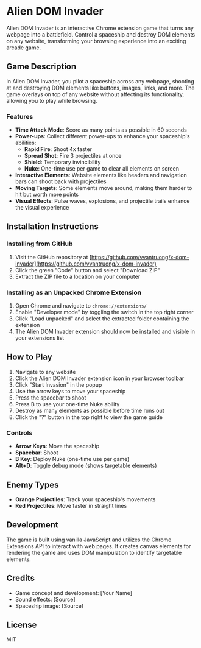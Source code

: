 # Alien DOM Invader

Alien DOM Invader is an interactive Chrome extension game that turns any webpage into a battlefield. Control a spaceship and destroy DOM elements on any website, transforming your browsing experience into an exciting arcade game.
 

## Game Description

In Alien DOM Invader, you pilot a spaceship across any webpage, shooting at and destroying DOM elements like buttons, images, links, and more. The game overlays on top of any website without affecting its functionality, allowing you to play while browsing.

### Features

- **Time Attack Mode**: Score as many points as possible in 60 seconds
- **Power-ups**: Collect different power-ups to enhance your spaceship's abilities:
  - **Rapid Fire**: Shoot 4x faster
  - **Spread Shot**: Fire 3 projectiles at once
  - **Shield**: Temporary invincibility
  - **Nuke**: One-time use per game to clear all elements on screen
- **Interactive Elements**: Website elements like headers and navigation bars can shoot back with projectiles
- **Moving Targets**: Some elements move around, making them harder to hit but worth more points
- **Visual Effects**: Pulse waves, explosions, and projectile trails enhance the visual experience

## Installation Instructions

### Installing from GitHub

1. Visit the GitHub repository at [https://github.com/vvantruong/x-dom-invader](https://github.com/vvantruong/x-dom-invader)
2. Click the green "Code" button and select "Download ZIP"
3. Extract the ZIP file to a location on your computer

### Installing as an Unpacked Chrome Extension

1. Open Chrome and navigate to `chrome://extensions/`
2. Enable "Developer mode" by toggling the switch in the top right corner
3. Click "Load unpacked" and select the extracted folder containing the extension
4. The Alien DOM Invader extension should now be installed and visible in your extensions list

## How to Play

1. Navigate to any website
2. Click the Alien DOM Invader extension icon in your browser toolbar
3. Click "Start Invasion" in the popup
4. Use the arrow keys to move your spaceship
5. Press the spacebar to shoot
6. Press B to use your one-time Nuke ability
7. Destroy as many elements as possible before time runs out
8. Click the "?" button in the top right to view the game guide

### Controls

- **Arrow Keys**: Move the spaceship
- **Spacebar**: Shoot
- **B Key**: Deploy Nuke (one-time use per game)
- **Alt+D**: Toggle debug mode (shows targetable elements)

## Enemy Types

- **Orange Projectiles**: Track your spaceship's movements
- **Red Projectiles**: Move faster in straight lines

## Development

The game is built using vanilla JavaScript and utilizes the Chrome Extensions API to interact with web pages. It creates canvas elements for rendering the game and uses DOM manipulation to identify targetable elements.

## Credits

- Game concept and development: [Your Name]
- Sound effects: [Source]
- Spaceship image: [Source]

## License

MIT